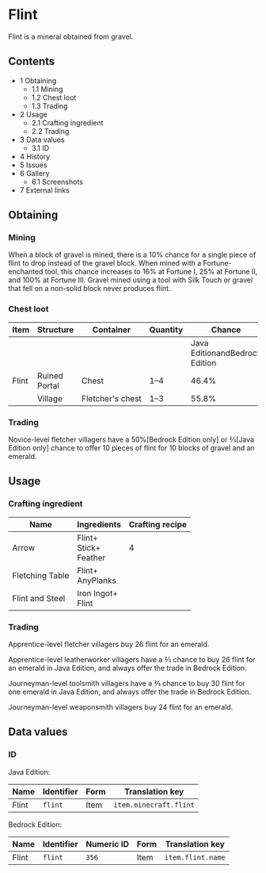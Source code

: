 # Flint
Flint is a mineral obtained from gravel.

## Contents
- 1 Obtaining
	- 1.1 Mining
	- 1.2 Chest loot
	- 1.3 Trading
- 2 Usage
	- 2.1 Crafting ingredient
	- 2.2 Trading
- 3 Data values
	- 3.1 ID
- 4 History
- 5 Issues
- 6 Gallery
	- 6.1 Screenshots
- 7 External links

## Obtaining
### Mining
When a block of gravel is mined, there is a 10% chance for a single piece of flint to drop instead of the gravel block. When mined with a Fortune-enchanted tool, this chance increases to 16% at Fortune I, 25% at Fortune II, and 100% at Fortune III. Gravel mined using a tool with Silk Touch or gravel that fell on a non-solid block never produces flint.

### Chest loot
| Item  | Structure     | Container        | Quantity | Chance                         |
|-------|---------------|------------------|----------|--------------------------------|
|       |               |                  |          | Java EditionandBedrock Edition |
| Flint | Ruined Portal | Chest            | 1–4      | 46.4%                          |
|       | Village       | Fletcher's chest | 1–3      | 55.8%                          |

### Trading
Novice-level fletcher villagers have a 50%‌[Bedrock Edition  only] or 2⁄3‌[Java Edition  only] chance to offer 10 pieces of flint for 10 blocks of gravel and an emerald.

## Usage
### Crafting ingredient
| Name            | Ingredients                   | Crafting recipe |
|-----------------|-------------------------------|-----------------|
| Arrow           | Flint+<br/>Stick+<br/>Feather | 4               |
| Fletching Table | Flint+<br/>AnyPlanks          |                 |
| Flint and Steel | Iron Ingot+<br/>Flint         |                 |

### Trading
Apprentice-level fletcher villagers buy 26 flint for an emerald.

Apprentice-level leatherworker villagers have a 2⁄3 chance to buy 26 flint for an emerald in Java Edition, and always offer the trade in Bedrock Edition.

Journeyman-level toolsmith villagers have a 2⁄5 chance to buy 30 flint for one emerald in Java Edition, and always offer the trade in Bedrock Edition.

Journeyman-level weaponsmith villagers buy 24 flint for an emerald.

## Data values
### ID
Java Edition:

| Name  | Identifier | Form | Translation key        |
|-------|------------|------|------------------------|
| Flint | `flint`    | Item | `item.minecraft.flint` |

Bedrock Edition:

| Name  | Identifier | Numeric ID | Form | Translation key   |
|-------|------------|------------|------|-------------------|
| Flint | `flint`    | `356`      | Item | `item.flint.name` |

